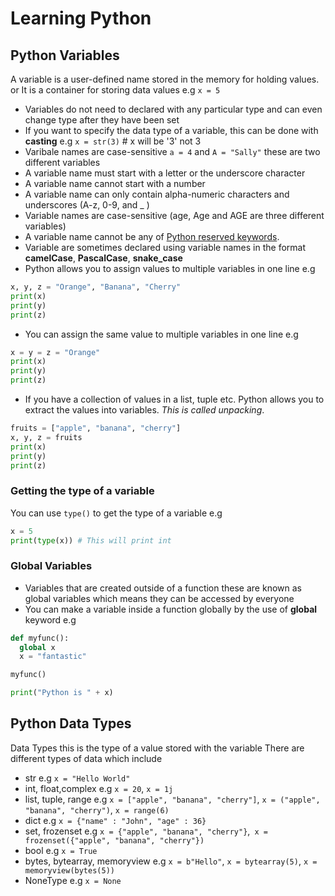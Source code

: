 # Learning Python

## Python Variables

A variable is a user-defined name stored in the memory for holding values. or It is a container for storing data values
e.g `x = 5`

- Variables do not need to declared with any particular type and can even change type after they have been set
- If you want to specify the data type of a variable, this can be done with **casting**
  e.g `x = str(3)` # x will be '3' not 3
- Varibale names are case-sensitive `a = 4` and `A = "Sally"` these are two different variables
- A variable name must start with a letter or the underscore character
- A variable name cannot start with a number
- A variable name can only contain alpha-numeric characters and underscores (A-z, 0-9, and \_ )
- Variable names are case-sensitive (age, Age and AGE are three different variables)
- A variable name cannot be any of [Python reserved keywords](https://www.w3schools.com/python/python_ref_keywords.asp).
- Variable are sometimes declared using variable names in the format **camelCase**, **PascalCase**, **snake_case**
- Python allows you to assign values to multiple variables in one line
e.g 
```python
x, y, z = "Orange", "Banana", "Cherry"
print(x)
print(y)
print(z)
```
- You can assign the same value to multiple variables in one line
e.g
```python
x = y = z = "Orange"
print(x)
print(y)
print(z)

```
- If you have a collection of values in a list, tuple etc. Python allows you to extract the values into variables. *This is called unpacking*.
```python
fruits = ["apple", "banana", "cherry"]
x, y, z = fruits
print(x)
print(y)
print(z)
```
### Getting the type of a variable

You can use `type()` to get the type of a variable
e.g

```python
x = 5
print(type(x)) # This will print int
```

### Global Variables
- Variables that are created outside of a function these are known as global variables which means they can be accessed by everyone
- You can make a variable inside a function globally by the use of **global** keyword
e.g 
```python
def myfunc():
  global x
  x = "fantastic"

myfunc()

print("Python is " + x)

```

## Python Data Types
Data Types this is the type of a value stored with the variable
There are different types of data which include
- str e.g `x = "Hello World"`
- int, float,complex e.g `x = 20`, `x = 1j`
- list, tuple, range e.g `x = ["apple", "banana", "cherry"]`, `x = ("apple", "banana", "cherry")`, `x = range(6)`
- dict e.g `x = {"name" : "John", "age" : 36}`
- set, frozenset e.g `x = {"apple", "banana", "cherry"}`,` x = frozenset({"apple", "banana", "cherry"})`
- bool e.g `x = True`
- bytes, bytearray, memoryview e.g `x = b"Hello"`, `x = bytearray(5)`, `x = memoryview(bytes(5))`
- NoneType e.g `x = None`

